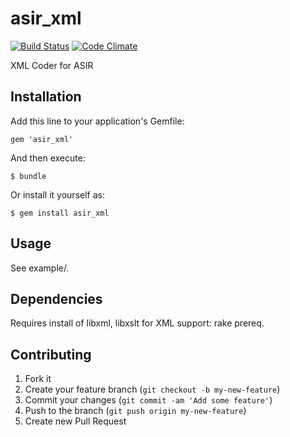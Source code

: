# asir_xml

[![Build
Status](https://secure.travis-ci.org/kstephens/asir_xml.png?branch=master)](http://travis-ci.org/kstephens/asir_xml)
[![Code
Climate](https://codeclimate.com/badge.png)](https://codeclimate.com/github/kstephens/asir_xml)

XML Coder for ASIR

## Installation

Add this line to your application's Gemfile:

    gem 'asir_xml'

And then execute:

    $ bundle

Or install it yourself as:

    $ gem install asir_xml

## Usage

See example/.

## Dependencies

Requires install of libxml, libxslt for XML support: rake prereq.

## Contributing

1. Fork it
2. Create your feature branch (`git checkout -b my-new-feature`)
3. Commit your changes (`git commit -am 'Add some feature'`)
4. Push to the branch (`git push origin my-new-feature`)
5. Create new Pull Request
